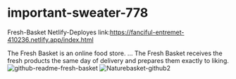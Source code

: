 # important-sweater-778

Fresh-Basket
Netlify-Deployes link:https://fanciful-entremet-410236.netlify.app/index.html

The Fresh Basket is an online food store. ... The Fresh Basket receives the fresh products the same day of delivery and prepares them exactly to liking.
<img src="https://i.ibb.co/qn2757h/github-readme-fresh-basket.png" alt="github-readme-fresh-basket" border="0">
<img src="https://i.ibb.co/CMznv0b/Naturebasket-github2.png" alt="Naturebasket-github2" border="0">
